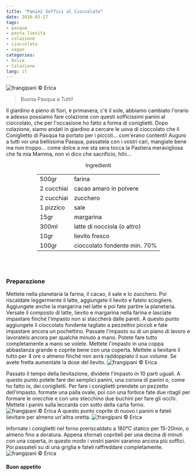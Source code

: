 ```yaml
---
title: "Panini Soffici al Cioccolato"
date: 2016-03-27
tags:
- pasqua
- pasta lievita
- colazione
- cioccolato
- vegan
categories:
- Dolce
- Colazione
lang: it
---
```

![](header.jpg "frangipani © Erica")

> Buona Pasqua a Tutti!

Il giardino è pieno di fiori, è primavera, c'è il sole, abbiamo cambiato l'orario e adesso possiamo fare colazione con questi sofficissimi panini al cioccolato, che per l'occasione ho fatto a forma di coniglietti. Dopo colazione, siamo andati in giardino a cercare le uova di cioccolato che il Coniglietto di Pasqua ha portato per i piccoli... com'erano contenti! Auguro a tutti voi una bellissima Pasqua, passatela con i vostri cari, mangiate bene ma non troppo... come dolce a me sta sera tocca la Pastiera meravigliosa che fa mia Mamma, non vi dico che sacrificio, hihi...


<div id="wrapper" style="text-align: center">
  <div id="yourdiv" style="display: inline-block;">
    <div class="ingredients">
      <div class="ingredients-title">Ingredienti</div>
      <table>
        <tbody>
          <tr>
          </tr>
          <tr>
            <td>500gr</td>
            <td>farina</td>
          </tr>
          <tr>
            <td>2 cucchiai</td>
            <td>cacao amaro in polvere</td>
          </tr>
          <tr>
            <td>2 cucchiai</td>
            <td>zucchero</td>
          </tr>
          <tr>
            <td>1 pizzico</td>
            <td>sale</td>
          </tr>
          <tr>
            <td>15gr</td>
            <td>margarina</td>
          </tr>
          <tr>
            <td>300ml</td>
            <td>latte di nocciola (o altro) </td>
          </tr>
          <tr>
            <td>10gr</td>
            <td>lievito fresco</td>
          </tr>
          <tr>
            <td>100gr</td>
            <td>cioccolato fondente min. 70%</td>
          </tr>     
          </tr>
        </tbody>
      </table>
      <br></br>
    </div>
  </div>
</div>


<h3>
  <font color="grey">
    <i class="fa fa-cogs"></i>
  </font> Preparazione
</h3>

Mettete nella planetaria la farina, il cacao, il sale e lo zucchero. Poi riscaldate leggermente il latte, aggiungete il lievito e fatelo sciogliere. Aggiungete anche la margarina nel latte e poi fate partire la planetaria. Versate il composto di latte, lievito e margarina nella farina e lasciate impastare finché l'impasto non si staccherà dalle pareti. A questo punto aggiungete il cioccolato fondente tagliato a pezzettini piccoli e fate impastare ancora un pochettino. Passate l'impasto su di un piano di lavoro e lavoratelo ancora per qualche minuto a mano. Potete fare tutto completamente a mano se volete. Mettete l'impasto in una coppa abbastanza grande e coprite bene con una coperta. Mettete a lievitare il tutto per 4 ore o almeno finché non avrà raddoppiato il suo volume. Se avete fretta aumentate la dose del lievito.
![](impasto.jpg "frangipani © Erica")

Passato il tempo della lievitazione, dividete l'impasto in 10 parti uguali. A questo punto potete fare dei semplici panini, una corona di panini o, come ho fatto io, dei coniglietti. Per fare i coniglietti prendete un pezzetto dell'impasto, formate una palla ovale, poi con una forbice fate due ritagli per formare le orecchie e con uno stecchino due buchini per fare gli occhi. Mettete i panini sulla leccarda con sotto della carta forno.
![](coniglietto.jpg "frangipani © Erica")
A questo punto coprite di nuovo i panini e fateli lievitare per almeno un'altra oretta.
![](conigliettolievitato.jpg "frangipani © Erica")

Infornate i coniglietti nel forno preriscaldato a 180°C statico per 15-20min, o almeno fino a doratura. Appena sfornati copriteli per una decina di minuti con una coperta, in questo modo i vostri panini saranno ancora più soffici. Poi passateli su di una griglia e fateli raffreddare completamente.
![](risultato.jpg "frangipani © Erica")


<h4>Buon appetito
  <font color="red">
    <i class="fa fa-smile-o"></i>
  </font>
</h4>
